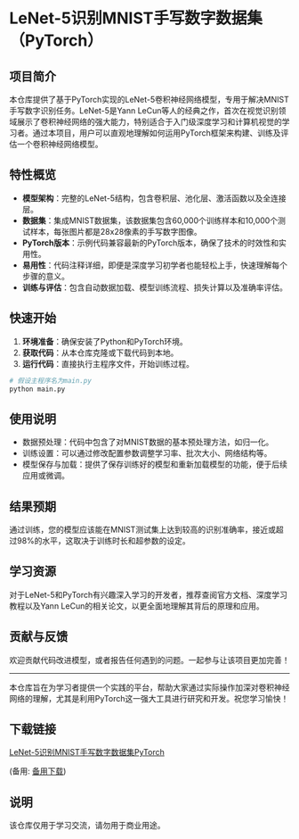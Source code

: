 # LeNet-5识别MNIST手写数字数据集（PyTorch）

## 项目简介

本仓库提供了基于PyTorch实现的LeNet-5卷积神经网络模型，专用于解决MNIST手写数字识别任务。LeNet-5是Yann LeCun等人的经典之作，首次在视觉识别领域展示了卷积神经网络的强大能力，特别适合于入门级深度学习和计算机视觉的学习者。通过本项目，用户可以直观地理解如何运用PyTorch框架来构建、训练及评估一个卷积神经网络模型。

## 特性概览

- **模型架构**：完整的LeNet-5结构，包含卷积层、池化层、激活函数以及全连接层。
- **数据集**：集成MNIST数据集，该数据集包含60,000个训练样本和10,000个测试样本，每张图片都是28x28像素的手写数字图像。
- **PyTorch版本**：示例代码兼容最新的PyTorch版本，确保了技术的时效性和实用性。
- **易用性**：代码注释详细，即便是深度学习初学者也能轻松上手，快速理解每个步骤的意义。
- **训练与评估**：包含自动数据加载、模型训练流程、损失计算以及准确率评估。

## 快速开始

1. **环境准备**：确保安装了Python和PyTorch环境。
2. **获取代码**：从本仓库克隆或下载代码到本地。
3. **运行代码**：直接执行主程序文件，开始训练过程。

```bash
# 假设主程序名为main.py
python main.py
```

## 使用说明

- 数据预处理：代码中包含了对MNIST数据的基本预处理方法，如归一化。
- 训练设置：可以通过修改配置参数调整学习率、批次大小、网络结构等。
- 模型保存与加载：提供了保存训练好的模型和重新加载模型的功能，便于后续应用或微调。

## 结果预期

通过训练，您的模型应该能在MNIST测试集上达到较高的识别准确率，接近或超过98%的水平，这取决于训练时长和超参数的设定。

## 学习资源

对于LeNet-5和PyTorch有兴趣深入学习的开发者，推荐查阅官方文档、深度学习教程以及Yann LeCun的相关论文，以更全面地理解其背后的原理和应用。

## 贡献与反馈

欢迎贡献代码改进模型，或者报告任何遇到的问题。一起参与让该项目更加完善！

---

本仓库旨在为学习者提供一个实践的平台，帮助大家通过实际操作加深对卷积神经网络的理解，尤其是利用PyTorch这一强大工具进行研究和开发。祝您学习愉快！

## 下载链接
[LeNet-5识别MNIST手写数字数据集PyTorch](https://pan.quark.cn/s/cb0690c56fbc) 

(备用: [备用下载](https://pan.baidu.com/s/1NXNC5GSxNLCsZ6hL3uYroQ?pwd=1234))

## 说明

该仓库仅用于学习交流，请勿用于商业用途。
